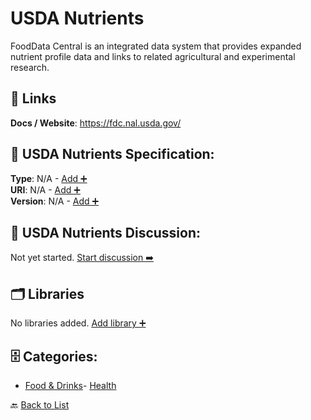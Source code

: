 # USDA Nutrients

FoodData Central is an integrated data system that provides expanded nutrient profile data and links to related agricultural and experimental research.

##  🔗 Links
**Docs / Website**: https://fdc.nal.usda.gov/

## 🧬 USDA Nutrients Specification:
**Type**: N/A - [Add ➕](https://github.com/apis-list/apis-list/edit/main/apis.yaml#L20800)  
**URI**: N/A - [Add ➕](https://github.com/apis-list/apis-list/edit/main/apis.yaml#L20800)  
**Version**: N/A - [Add ➕](https://github.com/apis-list/apis-list/edit/main/apis.yaml#L20800)

## 💬 USDA Nutrients Discussion:
Not yet started. [Start discussion ➡️](https://github.com/apis-list/apis-list/discussions/new)

## 🗂️ Libraries

No libraries added. [Add library ➕](https://github.com/apis-list/apis-list/edit/main/apis.yaml#L20800)    


## 🗄️ Categories:
- [Food & Drinks](https://github.com/apis-list/apis-list#food--drinks-)- [Health](https://github.com/apis-list/apis-list#health-)

🔙  [Back to List](https://github.com/apis-list/apis-list)
